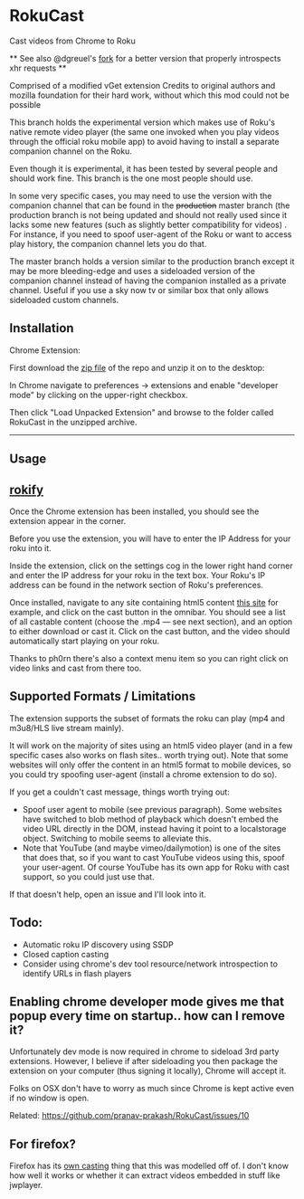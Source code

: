 # RokuCast
Cast videos from Chrome to Roku

** See also @dgreuel's [fork](https://github.com/dgreuel/RokuKast) for a better version that properly introspects xhr requests **

Comprised of a modified vGet extension
Credits to original authors and mozilla foundation for their hard work, without which this mod could not be possible

This branch holds the experimental version which makes use of Roku's native remote video player (the same one invoked when you play videos through the official roku mobile app) to avoid having to install a separate companion channel on the Roku.

Even though it is experimental, it has been tested by several people and should work fine. This branch is the one most people should use.

In some very specific cases, you may need to use the version with the companion channel that can be found in the ~~production~~ master branch (the production branch is not being updated and should not really used since it lacks some new features (such as slightly better compatibility for videos) . For instance, if you need to spoof user-agent of the Roku or want to access play history, the companion channel lets you do that.

The master branch holds a version similar to the production branch except it may be more bleeding-edge and uses a sideloaded version of the companion channel instead of having the companion installed as a private channel. Useful if you use a sky now tv or similar box that only allows sideloaded custom channels.

## Installation

Chrome Extension:

First download the [zip file](https://github.com/pranav-prakash/RokuCast/archive/playOnRoku.zip) of the repo and unzip it on to the desktop:

In Chrome navigate to preferences -> extensions and enable "developer mode" by clicking on the upper-right checkbox.

Then click "Load Unpacked Extension" and browse to the folder called RokuCast in the unzipped archive.

---


## Usage
## [rokify](https://aapks.com/apk/remote-cast-for-roku/)

Once the Chrome extension has been installed, you should see the extension appear in the corner.

Before you use the extension, you will have to enter the IP Address for your roku into it.

Inside the extension, click on the settings cog in the lower right hand corner and enter the IP address for your roku in the text box. Your Roku's IP address can be found in the network section of Roku's preferences.

Once installed, navigate to any site containing html5 content [this site](http://camendesign.com/code/video_for_everybody/test.html) for example, and click on the cast button in the omnibar. You should see a list of all castable content (choose the .mp4 — see next section), and an option to either download or cast it. Click on the cast button, and the video should automatically start playing on your roku.

Thanks to ph0rn there's also a context menu item so you can right click on video links and cast from there too.

## Supported Formats / Limitations

The extension supports the subset of formats the roku can play (mp4 and m3u8/HLS live stream mainly). 

It will work on the majority of sites using an html5 video player (and in a few specific cases also works on flash sites.. worth trying out). Note that some websites will only offer the content in an html5 format to mobile devices, so you could try spoofing user-agent (install a chrome extension to do so).

If you get a couldn't cast message, things worth trying out:

* Spoof user agent to mobile (see previous paragraph). Some websites have switched to blob method of playback which doesn't embed the video URL directly in the DOM, instead having it point to a localstorage object. Switching to mobile seems to alleviate this.
* Note that YouTube (and maybe vimeo/dailymotion) is one of the sites that does that, so if you want to cast YouTube videos using this, spoof your user-agent. Of course YouTube has its own app for Roku with cast support, so you could just use that.

If that doesn't help, open an issue and I'll look into it.

## Todo:

* Automatic roku IP discovery using SSDP
* Closed caption casting  
* Consider using chrome's dev tool resource/network introspection to identify URLs in flash players

## Enabling chrome developer mode gives me that popup every time on startup.. how can I remove it?

Unfortunately dev mode is now required in chrome to sideload 3rd party extensions. However, I believe if after sideloading you then package the extension on your computer (thus signing it locally), Chrome will accept it.

Folks on OSX don't have to worry as much since Chrome is kept active even if no window is open.

Related: https://github.com/pranav-prakash/RokuCast/issues/10

## For firefox?

Firefox has its [own casting](http://starkravingfinkle.org/blog/2014/06/firefox-for-android-casting-videos-and-roku-support-ready-to-test-in-nightly/) thing that this was modelled off of. I don't know how well it works or whether it can extract videos embedded in stuff like jwplayer.


